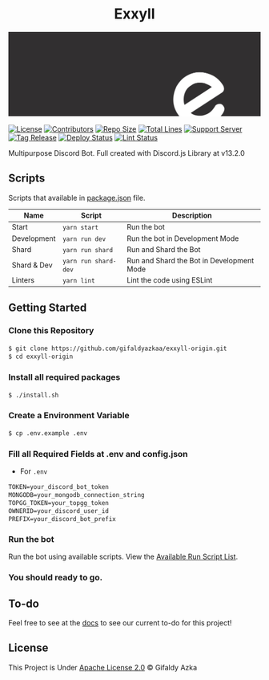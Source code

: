 <h1 align="center">Exxyll</h1>

[![Banner](docs/assets/banner.webp)](https://exxyll.github.io)

[![License](https://img.shields.io/github/license/gifaldyazkaa/exxyll-origin?style=for-the-badge)](LICENSE) [![Contributors](https://img.shields.io/github/contributors/gifaldyazkaa/exxyll-origin?style=for-the-badge)](https://github.com/gifaldyazkaa/exxyll-origin/graphs/contributors) [![Repo Size](https://img.shields.io/github/repo-size/gifaldyazkaa/exxyll-origin?style=for-the-badge)](#) [![Total Lines](https://img.shields.io/tokei/lines/github/gifaldyazkaa/exxyll-origin?style=for-the-badge)](#) [![Support Server](https://img.shields.io/discord/849130218975526922?color=0099ff&logo=discord&logoColor=4e75e8&style=for-the-badge)](https://discord.gg/j2MfuWySfD) [![Tag Release](https://img.shields.io/github/v/tag/gifaldyazkaa/exxyll-origin?logo=github&style=for-the-badge)](https://github.com/gifaldyazkaa/exxyll-origin/releases) [![Deploy Status](https://img.shields.io/github/workflow/status/gifaldyazkaa/exxyll-origin/Deploy%20to%20Heroku?label=Deploy&logo=github&style=for-the-badge)](.github/workflows/deploys.yml) [![Lint Status](https://img.shields.io/github/workflow/status/gifaldyazkaa/exxyll-origin/Lint%20Checking?label=Lint&logo=github&style=for-the-badge)](.github/workflows/lint.yml)

Multipurpose Discord Bot. Full created with Discord.js Library at v13.2.0

## Scripts

Scripts that available in [package.json](package.json) file.

| Name        | Script               | Description                               |
| ----------- | -------------------- | ----------------------------------------- |
| Start       | `yarn start`         | Run the bot                               |
| Development | `yarn run dev`       | Run the bot in Development Mode           |
| Shard       | `yarn run shard`     | Run and Shard the Bot                     |
| Shard & Dev | `yarn run shard-dev` | Run and Shard the Bot in Development Mode |
| Linters     | `yarn lint`          | Lint the code using ESLint                |

## Getting Started

### Clone this Repository

```bash
$ git clone https://github.com/gifaldyazkaa/exxyll-origin.git
$ cd exxyll-origin
```

### Install all required packages

```bash
$ ./install.sh
```

### Create a Environment Variable

```bash
$ cp .env.example .env
```

### Fill all Required Fields at .env and config.json

- For `.env`

```
TOKEN=your_discord_bot_token
MONGODB=your_mongodb_connection_string
TOPGG_TOKEN=your_topgg_token
OWNERID=your_discord_user_id
PREFIX=your_discord_bot_prefix
```

### Run the bot

Run the bot using available scripts. View the [Available Run Script List](#scripts).

### You should ready to go.

## To-do

Feel free to see at the [docs](docs/todo.md) to see our current to-do for this project!

## License

This Project is Under [Apache License 2.0](https://github.com/gifaldyazkaa/exxyll-rewrite-v13/blob/master/LICENSE) &copy; Gifaldy Azka
